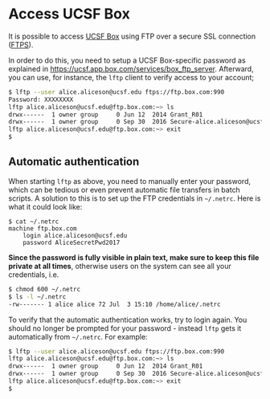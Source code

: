 # Access UCSF Box

It is possible to access [UCSF Box](https://ucsf.app.box.com/) using FTP over a secure SSL connection ([FTPS](https://en.wikipedia.org/wiki/FTPS)).

In order to do this, you need to setup a UCSF Box-specific password as 
explained in <https://ucsf.app.box.com/services/box_ftp_server>.  Afterward, you can use, for instance, the `lftp` client to verify access to your account;
```sh
$ lftp --user alice.aliceson@ucsf.edu ftps://ftp.box.com:990
Password: XXXXXXXX
lftp alice.aliceson@ucsf.edu@ftp.box.com:~> ls
drwx------  1 owner group     0 Jun 12  2014 Grant_R01
drwx------  1 owner group     0 Sep 30  2016 Secure-alice.aliceson@ucsf.edu
lftp alice.aliceson@ucsf.edu@ftp.box.com:~> exit
$ 
```

## Automatic authentication

When starting `lftp` as above, you need to manually enter your password, which can be tedious or even prevent automatic file transfers in batch scripts.  A solution to this is to set up the FTP credentials in `~/.netrc`.  Here is what it could look like:
```
$ cat ~/.netrc
machine ftp.box.com
	login alice.aliceson@ucsf.edu
	password AliceSecretPwd2017
```

**Since the password is fully visible in plain text, make sure to keep this file private at all times**, otherwise users on the system can see all your credentials, i.e.
```sh
$ chmod 600 ~/.netrc
$ ls -l ~/.netrc 
-rw------- 1 alice alice 72 Jul  3 15:10 /home/alice/.netrc
```

To verify that the automatic authentication works, try to login again. You should no longer be prompted for your password - instead `lftp` gets it automatically from `~/.netrc`.  For example:
```sh
$ lftp --user alice.aliceson@ucsf.edu ftps://ftp.box.com:990
lftp alice.aliceson@ucsf.edu@ftp.box.com:~> ls
drwx------  1 owner group     0 Jun 12  2014 Grant_R01
drwx------  1 owner group     0 Sep 30  2016 Secure-alice.aliceson@ucsf.edu
lftp alice.aliceson@ucsf.edu@ftp.box.com:~> exit
$ 
```
